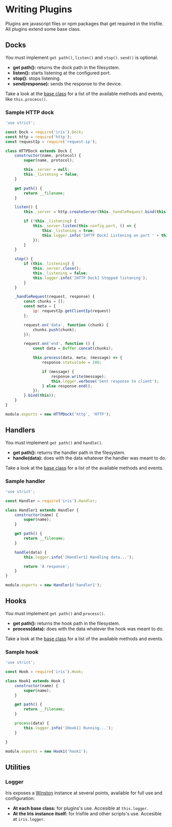 # Writing Plugins

Plugins are javascript files or npm packages that get required in the Irisfile. All plugins extend some base class.

## Docks

You must implement `get path()`, `listen()` and `stop()`. `send()` is optional.

- **get path():** returns the dock path in the filesystem.
- **listen():** starts listening at the configured port.
- **stop():** stops listening.
- **send(response):** sends the response to the device.

Take a look at the [base class](../architecture/docks.md) for a list of the available methods and events, like `this.process()`.

### Sample HTTP dock

```javascript
'use strict';

const Dock = require('iris').Dock;
const http = require('http');
const requestIp = require('request-ip');

class HTTPDock extends Dock {
    constructor(name, protocol) {
        super(name, protocol);

        this._server = null;
        this._listening = false;
    }

    get path() {
        return __filename;
    }

    listen() {
        this._server = http.createServer(this._handleRequest.bind(this));

        if (!this._listening) {
            this._server.listen(this.config.port, () => {
                this._listening = true;
                this.logger.info('[HTTP Dock] Listening on port ' + this.config.port + '...');
            });
        }
    }

    stop() {
        if (this._listening) {
            this._server.close();
            this._listening = false;
            this.logger.info('[HTTP Dock] Stopped listening');
        }
    }

    _handleRequest(request, response) {
        const chunks = [];
        const meta = {
            ip: requestIp.getClientIp(request)
        };

        request.on('data', function (chunk) {
            chunks.push(chunk);
        });

        request.on('end', function () {
            const data = Buffer.concat(chunks);

            this.process(data, meta, (message) => {
                response.statusCode = 200;

                if (message) {
                    response.write(message);
                    this.logger.verbose('Sent response to client');
                } else response.end();
            });
        }.bind(this));
    }
}

module.exports = new HTTPDock('http', 'HTTP');
```

## Handlers

You must implement `get path()` and `handle()`.

- **get path():** returns the handler path in the filesystem.
- **handle(data):** does with the data whatever the handler was meant to do.

Take a look at the [base class](../architecture/handlers.md) for a list of the available methods and events.

### Sample handler

```javascript
'use strict';

const Handler = require('iris').Handler;

class Handler1 extends Handler {
    constructor(name) {
        super(name);
    }

    get path() {
        return __filename;
    }

    handle(data) {
        this.logger.info('[Handler1] Handling data...');

        return 'A response';
    }
}

module.exports = new Handler1('handler1');
```

## Hooks

You must implement `get path()` and `process()`.

- **get path():** returns the hook path in the filesystem.
- **process(data):** does with the data whatever the hook was meant to do.

Take a look at the [base class](../architecture/hooks.md) for a list of the available methods and events.

### Sample hook

```javascript
'use strict';

const Hook = require('iris').Hook;

class Hook1 extends Hook {
    constructor(name) {
        super(name);
    }

    get path() {
        return __filename;
    }

    process(data) {
        this.logger.info('[Hook1] Running...');
    }

}

module.exports = new Hook1('hook1');
```

## Utilities

### Logger

Iris exposes a [Winston](https://github.com/winstonjs/winston) instance at several points, available for full use and configuration:

- **At each base class:** for plugins's use. Accesible at `this.logger`.
- **At the Iris instance itself:** for Irisfile and other scripts's use. Accesible at `iris.logger`.